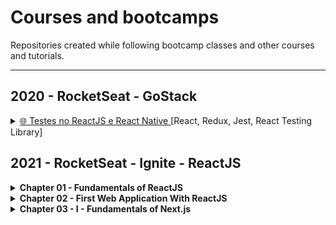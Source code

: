 # Courses and bootcamps

Repositories created while following bootcamp classes and other courses and tutorials.

---

## 2020 - RocketSeat - GoStack

<details>  
  
  <summary><a href="https://github.com/amaralc/testes-no-reactjs-e-react-native">🌐 Testes no ReactJS e React Native </a>[React, Redux, Jest, React Testing Library]   </summary>
  
  Description: Created unit tests for components, actions and reducers using TDD.

</details>


## 2021 - RocketSeat - Ignite - ReactJS

<details>
  <summary>
    <strong>Chapter 01 - Fundamentals of ReactJS</strong>
  </summary>
  
  </br>
  
  <details>    
    <summary>
      <a href="https://github.com/amaralc/2021-ignite-reactjs-I-github-explorer">
        🌐 Create github explorer app
      </a>
      [ReactJS, TypeScript]
    </summary>  
    Description: List github repositories for a given github username.
  </details>
  <details>    
    <summary>
      <a href="https://github.com/amaralc/2021-ignite-reactjs-I-desafio-01-conceitos-do-react">
        🌐 Challenge 01 - React concepts 
      </a>
      [ReactJS, TypeScript]
    </summary>  
    Description: Explore state, props and other concepts.
  </details>
  <details>    
    <summary>
      <a href="https://github.com/amaralc/2021-ignite-reactjs-I-desafio-02-componentizando-a-aplicacao">
        🌐 Challenge 02 - Create application components
      </a>
      [ReactJS, TypeScript]
    </summary>  
    Description: Restructure application and organize components.
  </details>
  
  </br>
    
</details>



<details>
  <summary>
    <strong>Chapter 02 - First Web Application With ReactJS</strong>
  </summary>
  
  </br>
  
  <details>    
    <summary>
      <a href="https://github.com/amaralc/2021-ignite-reactjs-II-dtmoney">
        🌐 Create DTMoney app
      </a>
      [ReactJS, TypeScript]
    </summary>  
    Description: Create app to control personal finances.
  </details>
  <details>    
    <summary>
      <a href="https://github.com/amaralc/2021-ignite-reactjs-II-desafio-01-criando-um-hook-de-carrinho-de-compras">
        🌐 Challenge 01 - Creating a shopping cart hook
      </a>
      [ReactJS, TypeScript]
    </summary>  
    Description: Creating hooks and using React Context API.
  </details> 
  <details>    
    <summary>
      <a href="https://github.com/amaralc/2021-ignite-reactjs-II-desafio-02-refactoring-classes-ts">
        🌐 Challenge 02 - Refactor project using TypeScript and Functional Components
      </a>
      [ReactJS, TypeScript, JavaScript]
    </summary>  
    Description: Convert project from Javascript to Typescript and from Class based Components to Functional Components.
  </details>  
  
  
  </br>
    
</details>

<details>
  <summary>
    <strong>Chapter 03 - I - Fundamentals of Next.js</strong>
  </summary>
  
  </br>
  
  <details>    
    <summary>
      <a href="https://github.com/amaralc/2021-ignite-reactjs-III-ig-news">
        🌐 Create ig.news app
      </a>
      [Next.js, ReactJS, TypeScript]
    </summary>  
    Description: Subscription based news app, with Next.js.
  </details>  
  
  </br>
    
</details>

